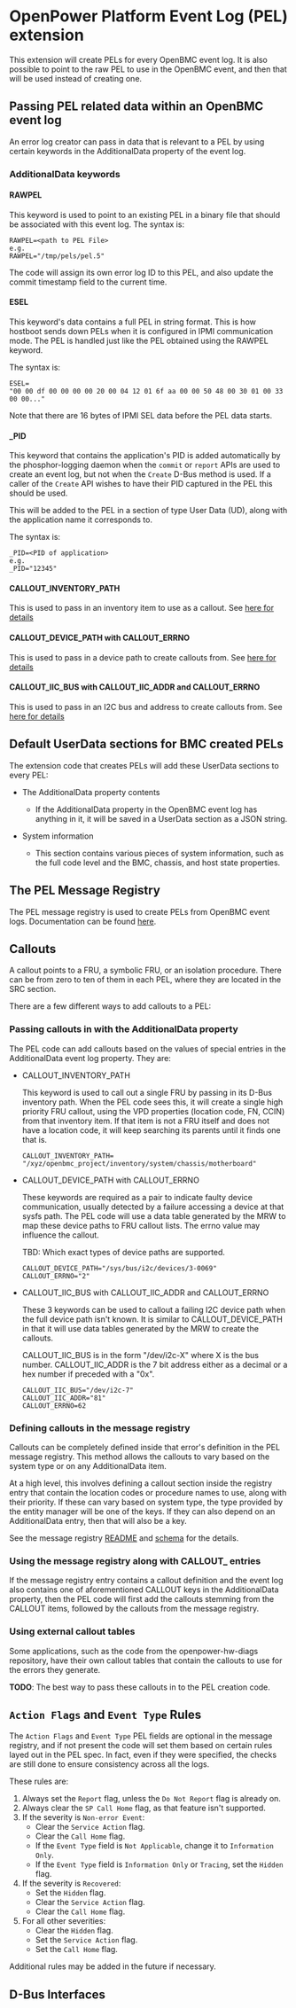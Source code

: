 # OpenPower Platform Event Log (PEL) extension

This extension will create PELs for every OpenBMC event log. It is also
possible to point to the raw PEL to use in the OpenBMC event, and then that
will be used instead of creating one.

## Passing PEL related data within an OpenBMC event log

An error log creator can pass in data that is relevant to a PEL by using
certain keywords in the AdditionalData property of the event log.

### AdditionalData keywords

#### RAWPEL

This keyword is used to point to an existing PEL in a binary file that should
be associated with this event log.  The syntax is:
```
RAWPEL=<path to PEL File>
e.g.
RAWPEL="/tmp/pels/pel.5"
```
The code will assign its own error log ID to this PEL, and also update the
commit timestamp field to the current time.

#### ESEL

This keyword's data contains a full PEL in string format.  This is how hostboot
sends down PELs when it is configured in IPMI communication mode.  The PEL is
handled just like the PEL obtained using the RAWPEL keyword.

The syntax is:

```
ESEL=
"00 00 df 00 00 00 00 20 00 04 12 01 6f aa 00 00 50 48 00 30 01 00 33 00 00..."
```

Note that there are 16 bytes of IPMI SEL data before the PEL data starts.

#### _PID

This keyword that contains the application's PID is added automatically by the
phosphor-logging daemon when the `commit` or `report` APIs are used to create
an event log, but not when the `Create` D-Bus method is used.  If a caller of
the `Create` API wishes to have their PID captured in the PEL this should be
used.

This will be added to the PEL in a section of type User Data (UD), along with
the application name it corresponds to.

The syntax is:
```
_PID=<PID of application>
e.g.
_PID="12345"
```

#### CALLOUT_INVENTORY_PATH

This is used to pass in an inventory item to use as a callout.  See [here for
details](#passing-callouts-in-with-the-additionaldata-property)

#### CALLOUT_DEVICE_PATH with CALLOUT_ERRNO

This is used to pass in a device path to create callouts from.  See [here for
details](#passing-callouts-in-with-the-additionaldata-property)

#### CALLOUT_IIC_BUS with CALLOUT_IIC_ADDR and CALLOUT_ERRNO

This is used to pass in an I2C bus and address to create callouts from.  See
[here for details](#passing-callouts-in-with-the-additionaldata-property)

## Default UserData sections for BMC created PELs

The extension code that creates PELs will add these UserData sections to every
PEL:

- The AdditionalData property contents
  - If the AdditionalData property in the OpenBMC event log has anything in it,
    it will be saved in a UserData section as a JSON string.

- System information
  - This section contains various pieces of system information, such as the
    full code level and the BMC, chassis, and host state properties.

## The PEL Message Registry

The PEL message registry is used to create PELs from OpenBMC event logs.
Documentation can be found [here](registry/README.md).

## Callouts

A callout points to a FRU, a symbolic FRU, or an isolation procedure.  There
can be from zero to ten of them in each PEL, where they are located in the SRC
section.

There are a few different ways to add callouts to a PEL:

### Passing callouts in with the AdditionalData property

The PEL code can add callouts based on the values of special entries in the
AdditionalData event log property.  They are:

- CALLOUT_INVENTORY_PATH

    This keyword is used to call out a single FRU by passing in its D-Bus
    inventory path.  When the PEL code sees this, it will create a single high
    priority FRU callout, using the VPD properties (location code, FN, CCIN)
    from that inventory item.  If that item is not a FRU itself and does not
    have a location code, it will keep searching its parents until it finds one
    that is.

    ```
    CALLOUT_INVENTORY_PATH=
    "/xyz/openbmc_project/inventory/system/chassis/motherboard"
    ```

- CALLOUT_DEVICE_PATH with CALLOUT_ERRNO

    These keywords are required as a pair to indicate faulty device
    communication, usually detected by a failure accessing a device at that
    sysfs path.  The PEL code will use a data table generated by the MRW to map
    these device paths to FRU callout lists.  The errno value may influence the
    callout.

    TBD: Which exact types of device paths are supported.

    ```
    CALLOUT_DEVICE_PATH="/sys/bus/i2c/devices/3-0069"
    CALLOUT_ERRNO="2"
    ```

- CALLOUT_IIC_BUS with CALLOUT_IIC_ADDR and CALLOUT_ERRNO

    These 3 keywords can be used to callout a failing I2C device path when the
    full device path isn't known.  It is similar to CALLOUT_DEVICE_PATH in that
    it will use data tables generated by the MRW to create the callouts.

    CALLOUT_IIC_BUS is in the form "/dev/i2c-X" where X is the bus number.
    CALLOUT_IIC_ADDR is the 7 bit address either as a decimal or a hex number
    if preceded with a "0x".

    ```
    CALLOUT_IIC_BUS="/dev/i2c-7"
    CALLOUT_IIC_ADDR="81"
    CALLOUT_ERRNO=62
    ```

### Defining callouts in the message registry

Callouts can be completely defined inside that error's definition in the PEL
message registry.  This method allows the callouts to vary based on the system
type or on any AdditionalData item.

At a high level, this involves defining a callout section inside the registry
entry that contain the location codes or procedure names to use, along with
their priority.  If these can vary based on system type, the type provided by
the entity manager will be one of the keys.  If they can also depend on an
AdditionalData entry, then that will also be a key.

See the message registry [README](registry/README.md) and
[schema](registry/schema/schema.json) for the details.

### Using the message registry along with CALLOUT_ entries

If the message registry entry contains a callout definition and the event log
also contains one of aforementioned CALLOUT keys in the AdditionalData
property, then the PEL code will first add the callouts stemming from the
CALLOUT items, followed by the callouts from the message registry.

### Using external callout tables

Some applications, such as the code from the openpower-hw-diags repository,
have their own callout tables that contain the callouts to use for the errors
they generate.

**TODO**:  The best way to pass these callouts in to the PEL creation code.

## `Action Flags` and `Event Type` Rules

The `Action Flags` and `Event Type` PEL fields are optional in the message
registry, and if not present the code will set them based on certain rules
layed out in the PEL spec.  In fact, even if they were specified, the checks
are still done to ensure consistency across all the logs.

These rules are:
1. Always set the `Report` flag, unless the `Do Not Report` flag is already on.
2. Always clear the `SP Call Home` flag, as that feature isn't supported.
3. If the severity is `Non-error Event`:
    - Clear the `Service Action` flag.
    - Clear the `Call Home` flag.
    - If the `Event Type` field is `Not Applicable`, change it to `Information
      Only`.
    - If the `Event Type` field is `Information Only` or `Tracing`, set the
      `Hidden` flag.
4. If the severity is `Recovered`:
    - Set the `Hidden` flag.
    - Clear the `Service Action` flag.
    - Clear the `Call Home` flag.
5. For all other severities:
    - Clear the `Hidden` flag.
    - Set the `Service Action` flag.
    - Set the `Call Home` flag.

Additional rules may be added in the future if necessary.

## D-Bus Interfaces
